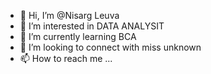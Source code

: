 - 👋 Hi, I’m @Nisarg Leuva
- 👀 I’m interested in DATA ANALYSIT
- 🌱 I’m currently learning BCA
- 💞️ I’m looking to connect with miss unknown
- 📫 How to reach me ...

<!---
Nisarg2313/Nisarg2313 is a ✨ special ✨ repository because its `README.md` (this file) appears on your GitHub profile.
You can click the Preview link to take a look at your changes.
--->
